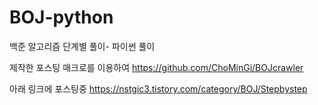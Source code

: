 # BOJ-python

백준 알고리즘 단계별 풀이- 파이썬 풀이

제작한 포스팅 매크로를 이용하여
https://github.com/ChoMinGi/BOJcrawler

아래 링크에 포스팅중
https://nstgic3.tistory.com/category/BOJ/Stepbystep
